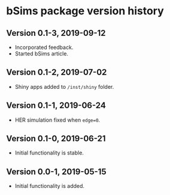 # bSims package version history

## Version 0.1-3, 2019-09-12

* Incorporated feedback.
* Started bSims article.

## Version 0.1-2, 2019-07-02

* Shiny apps added to `/inst/shiny` folder.

## Version 0.1-1, 2019-06-24

* HER simulation fixed when `edge=0`.

## Version 0.1-0, 2019-06-21

* Initial functionality is stable.

## Version 0.0-1, 2019-05-15

* Initial functionality is added.
